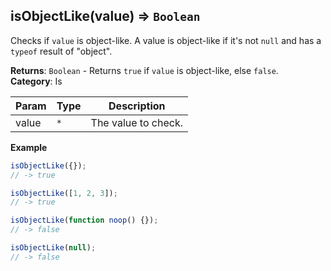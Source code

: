 <a name="isObjectLike"></a>

## isObjectLike(value) ⇒ <code>Boolean</code>
Checks if `value` is object-like. A value is object-like if it's not `null` and has a `typeof` result of "object".

**Returns**: <code>Boolean</code> - Returns `true` if `value` is object-like, else `false`.  
**Category**: Is

| Param | Type | Description |
| --- | --- | --- |
| value | <code>\*</code> | The value to check. |

**Example**
```js
isObjectLike({});
// -> true

isObjectLike([1, 2, 3]);
// -> true

isObjectLike(function noop() {});
// -> false

isObjectLike(null);
// -> false
```
